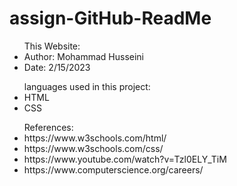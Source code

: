 # assign-GitHub-ReadMe
<ul> This Website:
  <li>Author: Mohammad Husseini</li>
  <li>Date: 2/15/2023</li>
  </ul>

<ul> languages used in this project:
  <li>HTML</li>
  <li>CSS</li>
  </ul>

<ul> References:
  <li>https://www.w3schools.com/html/</li>
  <li>https://www.w3schools.com/css/</li>
  <li>https://www.youtube.com/watch?v=Tzl0ELY_TiM</li>
  <li>https://www.computerscience.org/careers/</li> 
  </ul>
